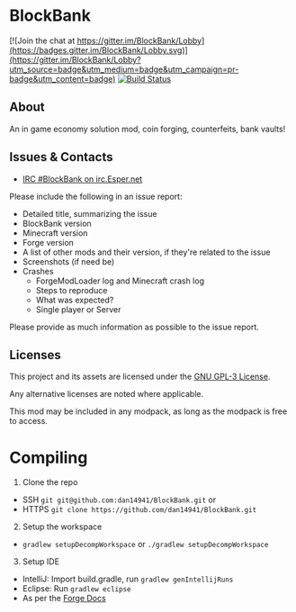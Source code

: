 # BlockBank

[![Join the chat at https://gitter.im/BlockBank/Lobby](https://badges.gitter.im/BlockBank/Lobby.svg)](https://gitter.im/BlockBank/Lobby?utm_source=badge&utm_medium=badge&utm_campaign=pr-badge&utm_content=badge)
[![Build Status](https://travis-ci.org/Denyol/BlockBank.svg?branch=master)](https://travis-ci.org/Denyol/BlockBank)
## About
An in game economy solution mod, coin forging, counterfeits, bank vaults!

## Issues & Contacts
* [IRC #BlockBank on irc.Esper.net](http://webchat.esper.net/?channels=blockbank&prompt=1)

Please include the following in an issue report:
* Detailed title, summarizing the issue
* BlockBank version
* Minecraft version
* Forge version
* A list of other mods and their version, if they're related to the issue
* Screenshots (if need be)
* Crashes
  * ForgeModLoader log and Minecraft crash log
  * Steps to reproduce
  * What was expected?
  * Single player or Server
  
Please provide as much information as possible to the issue report.

## Licenses
This project and its assets are licensed under the [GNU GPL-3 License](https://tldrlegal.com/license/gnu-general-public-license-v3-(gpl-3)).

Any alternative licenses are noted where applicable.

This mod may be included in any modpack, as long as the modpack is free to access.

# Compiling
1. Clone the repo
  - SSH `git git@github.com:dan14941/BlockBank.git` or 
  - HTTPS `git clone https://github.com/dan14941/BlockBank.git`
2. Setup the workspace
  - `gradlew setupDecompWorkspace` or `./gradlew setupDecompWorkspace`
3. Setup IDE
  - IntelliJ: Import build.gradle, run `gradlew genIntellijRuns`
  - Eclipse: Run `gradlew eclipse`
  - As per the [Forge Docs](https://mcforge.readthedocs.io/en/latest/gettingstarted/)
